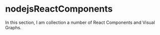 # nodejsReactComponents
In this section, I am collection a number of React Components and Visual Graphs.

